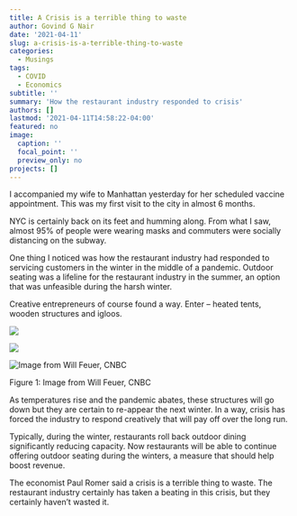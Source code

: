 ```yaml
---
title: A Crisis is a terrible thing to waste
author: Govind G Nair
date: '2021-04-11'
slug: a-crisis-is-a-terrible-thing-to-waste
categories:
  - Musings
tags:
  - COVID
  - Economics
subtitle: ''
summary: 'How the restaurant industry responded to crisis'
authors: []
lastmod: '2021-04-11T14:58:22-04:00'
featured: no
image:
  caption: ''
  focal_point: ''
  preview_only: no
projects: []
---
```


I accompanied my wife to Manhattan yesterday for her scheduled vaccine appointment. This was my first visit to the city in almost 6 months. 

NYC is certainly back on its feet and humming along. From what I saw, almost 95% of people were wearing masks and commuters were socially distancing on the subway.

One thing I noticed was how the restaurant industry had responded to servicing customers in the winter in the middle of a pandemic. Outdoor seating was a lifeline for the restaurant industry in the summer, an option that was unfeasible during the harsh winter.

Creative entrepreneurs of course found a way. Enter – heated tents, wooden structures and igloos. 

![](/post/2021-04-11-a-crisis-is-a-terrible-thing-to-waste.en_files/IMG-20210411-WA0002.jpg)

![](/post/2021-04-11-a-crisis-is-a-terrible-thing-to-waste.en_files/20210410_132556.jpg)




<div class="figure">
<img src="/post/2021-04-11-a-crisis-is-a-terrible-thing-to-waste.en_files/CNBC.jpg" alt="Image from Will Feuer, CNBC"  />
<p class="caption">Figure 1: Image from Will Feuer, CNBC</p>
</div>


As temperatures rise and the pandemic abates, these structures will go down but they are certain to re-appear the next winter. In a way, crisis has forced the industry to respond creatively that will pay off over the long run.

Typically, during the winter, restaurants roll back outdoor dining significantly reducing capacity. Now restaurants will be able to continue offering outdoor seating during the winters, a measure that should help boost revenue.

The economist Paul Romer said a crisis is a terrible thing to waste. The restaurant industry certainly has taken a beating in this crisis, but they certainly haven’t wasted it.
